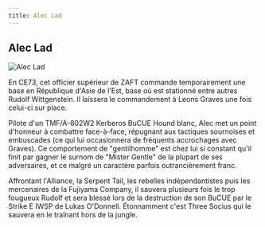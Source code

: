 ```yaml
---
title: Alec Lad
---
```


Alec Lad
--------


![Alec Lad](/images/stories/manga/astray/persos/alec.jpg)

En CE73, cet officier supérieur de ZAFT commande temporairement une base en République d'Asie de l'Est, base où est stationné entre autres Rudolf Wittgenstein. Il laissera le commandement à Leons Graves une fois celui-ci sur place.


Pilote d'un TMF/A-802W2 Kerberos BuCUE Hound blanc, Alec met un point d'honneur à combattre face-à-face, répugnant aux tactiques sournoises et embuscades (ce qui lui occasionnera de fréquents accrochages avec Graves). Ce comportement de "gentilhomme" est chez lui si constant qu'il finit par gagner le surnom de "Mister Gentle" de la plupart de ses adversaires, et ce malgré un caractère parfois outrancièrement franc. 


Affrontant l'Alliance, la Serpent Tail, les rebelles indépendantistes puis les mercenaires de la Fujiyama Company, il sauvera plusieurs fois le trop fougueux Rudolf et sera blessé lors de la destruction de son BuCUE par le Strike E IWSP de Lukas O'Donnell. Étonnamment c'est Three Socius qui le sauvera en le traînant hors de la jungle.


